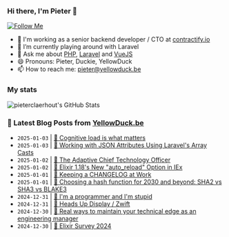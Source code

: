 ### Hi there, I'm Pieter 👋  
[![Follow Me](https://img.shields.io/github/followers/pieterclaerhout?label=Follow&style=social)](https://github.com/pieterclaerhout)

- 🏢 I'm working as a senior backend developer / CTO at [contractify.io](https://contractify.io)
- 🌱 I’m currently playing around with Laravel
- 💬 Ask me about [PHP](https://php.net), [Laravel](http://laravel.com) and [VueJS](https://vuejs.org)
- 😄 Pronouns: Pieter, Duckie, YellowDuck
- 📫 How to reach me: pieter@yellowduck.be

### My stats

![pieterclaerhout's GitHub Stats](https://github-readme-stats.vercel.app/api?username=pieterclaerhout&show_icons=true&count_private=true&line_height=40)

### 📩 Latest Blog Posts from [YellowDuck.be](https://www.yellowduck.be/)
<!-- BLOG-POST-LIST:START -->
- `2025-01-03` | [🔗 Cognitive load is what matters](https://www.yellowduck.be/posts/cognitive-load-is-what-matters)  
- `2025-01-03` | [🔗 Working with JSON Attributes Using Laravel&#39;s Array Casts](https://www.yellowduck.be/posts/working-with-json-attributes-using-laravels-array-casts)  
- `2025-01-02` | [🔗 The Adaptive Chief Technology Officer](https://www.yellowduck.be/posts/the-adaptive-chief-technology-officer)  
- `2025-01-02` | [🔗 Elixir 1.18&#39;s New &quot;auto_reload&quot; Option in IEx](https://www.yellowduck.be/posts/elixir-1-18s-new-auto-reload-option-in-iex)  
- `2025-01-01` | [🔗 Keeping a CHANGELOG at Work](https://www.yellowduck.be/posts/keeping-a-changelog-at-work)  
- `2025-01-01` | [🔗 Choosing a hash function for 2030 and beyond: SHA2 vs SHA3 vs BLAKE3](https://www.yellowduck.be/posts/choosing-a-hash-function-for-2030-and-beyond-sha2-vs-sha3-vs-blake3)  
- `2024-12-31` | [🔗 I&#39;m a programmer and I&#39;m stupid](https://www.yellowduck.be/posts/im-a-programmer-and-im-stupid)  
- `2024-12-31` | [🔗 Heads Up Display / Zwift](https://www.yellowduck.be/posts/heads-up-display-zwift)  
- `2024-12-30` | [🔗 Real ways to maintain your technical edge as an engineering manager](https://www.yellowduck.be/posts/real-ways-to-maintain-your-technical-edge-as-an-engineering-manager)  
- `2024-12-30` | [🔗 Elixir Survey 2024](https://www.yellowduck.be/posts/elixir-survey-2024)  

<!-- BLOG-POST-LIST:END -->
